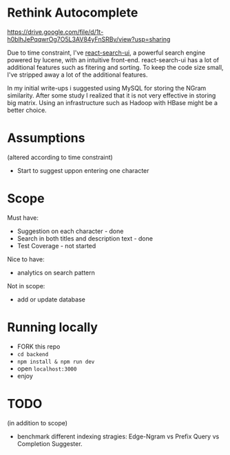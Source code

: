 # Rethink Autocomplete

https://drive.google.com/file/d/1t-h0blhJePqqwrOg7O5L3AV84yFnSRBv/view?usp=sharing

Due to time constraint, I've [react-search-ui](https://www.npmjs.com/package/@elastic/react-search-ui), a powerful search engine powered by lucene, with an intuitive front-end. react-search-ui has a lot of additional features such as fitering and sorting. To keep the code size small, I've stripped away a lot of the additional features.

In my initial write-ups i suggested using MySQL for storing the NGram similarity. After some study I realized that it is not very effective in storing big matrix. Using an infrastructure such as Hadoop with HBase might be a better choice.

# Assumptions

(altered according to time constraint)

- Start to suggest uppon entering one character

# Scope

Must have:

- Suggestion on each character - done
- Search in both titles and description text - done
- Test Coverage - not started

Nice to have:

- analytics on search pattern

Not in scope:

- add or update database

# Running locally

- FORK this repo
- `cd backend`
- `npm install & npm run dev`
- open `localhost:3000`
- enjoy

# TODO

(in addition to scope)

- benchmark different indexing stragies: Edge-Ngram vs Prefix Query vs Completion Suggester.
